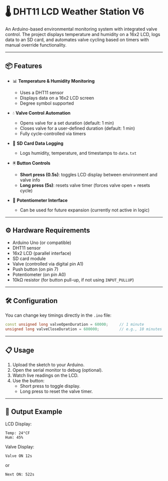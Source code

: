 # 🌡️ DHT11 LCD Weather Station V6

An Arduino-based environmental monitoring system with integrated valve control. The project displays temperature and humidity on a 16x2 LCD, logs data to an SD card, and automates valve cycling based on timers with manual override functionality.

---

## 📦 Features

- 📊 **Temperature & Humidity Monitoring**
  - Uses a DHT11 sensor
  - Displays data on a 16x2 LCD screen
  - Degree symbol supported

- 💧 **Valve Control Automation**
  - Opens valve for a set duration (default: 1 min)
  - Closes valve for a user-defined duration (default: 1 min)
  - Fully cycle-controlled via timers

- 💾 **SD Card Data Logging**
  - Logs humidity, temperature, and timestamps to `data.txt`

- 🖲️ **Button Controls**
  - **Short press (0.5s)**: toggles LCD display between environment and valve info
  - **Long press (5s)**: resets valve timer (forces valve open + resets cycle)

- 🔘 **Potentiometer Interface**
  - Can be used for future expansion (currently not active in logic)

---

## ⚙️ Hardware Requirements

- Arduino Uno (or compatible)
- DHT11 sensor
- 16x2 LCD (parallel interface)
- SD card module
- Valve (controlled via digital pin A1)
- Push button (on pin 7)
- Potentiometer (on pin A0)
- 10kΩ resistor (for button pull-up, if not using `INPUT_PULLUP`)

---

## 🛠 Configuration

You can change key timings directly in the `.ino` file:

```cpp
const unsigned long valveOpenDuration = 60000;     // 1 minute
unsigned long valveCloseDuration = 600000;         // e.g., 10 minutes
```

---

## 📋 Usage

1. Upload the sketch to your Arduino.
2. Open the serial monitor to debug (optional).
3. Watch live readings on the LCD.
4. Use the button:
   - Short press to toggle display.
   - Long press to reset the valve timer.

---

## 📁 Output Example

LCD Display:
```
Temp: 24°CF
Hum: 45%
```

Valve Display:
```
Valve ON 12s
```
or
```
Next ON: 522s
```
